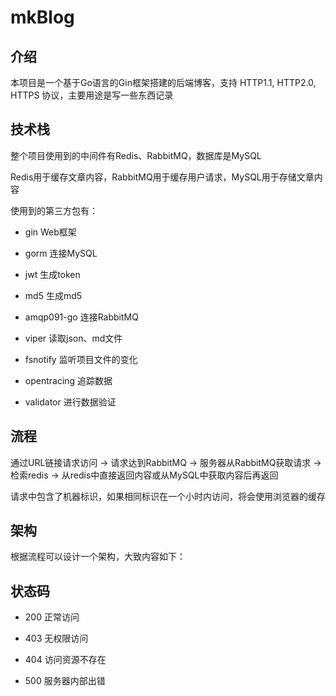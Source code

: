 # mkBlog

## 介绍

本项目是一个基于Go语言的Gin框架搭建的后端博客，支持 HTTP1.1, HTTP2.0, HTTPS 协议，主要用途是写一些东西记录

## 技术栈

整个项目使用到的中间件有Redis、RabbitMQ，数据库是MySQL

Redis用于缓存文章内容，RabbitMQ用于缓存用户请求，MySQL用于存储文章内容

使用到的第三方包有：

* gin           Web框架

* gorm          连接MySQL

* jwt           生成token 

* md5           生成md5

* amqp091-go    连接RabbitMQ

* viper         读取json、md文件

* fsnotify      监听项目文件的变化

* opentracing   追踪数据

* validator     进行数据验证

## 流程

通过URL链接请求访问 -> 请求达到RabbitMQ -> 服务器从RabbitMQ获取请求 -> 检索redis -> 从redis中直接返回内容或从MySQL中获取内容后再返回

请求中包含了机器标识，如果相同标识在一个小时内访问，将会使用浏览器的缓存

## 架构

根据流程可以设计一个架构，大致内容如下：



## 状态码

* 200 正常访问

* 403 无权限访问

* 404 访问资源不存在

* 500 服务器内部出错